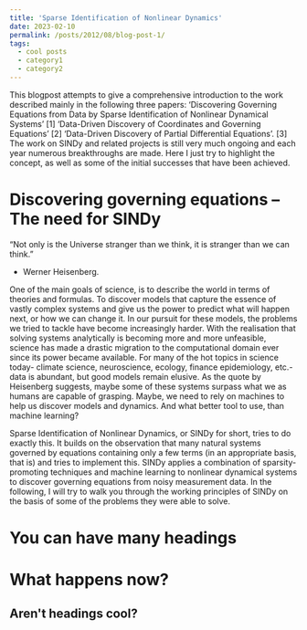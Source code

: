 ```yaml
---
title: 'Sparse Identification of Nonlinear Dynamics'
date: 2023-02-10
permalink: /posts/2012/08/blog-post-1/
tags:
  - cool posts
  - category1
  - category2
---
```


This blogpost attempts to give a comprehensive introduction to the work described mainly in the following three papers:
‘Discovering Governing Equations from Data by Sparse Identification of Nonlinear Dynamical Systems’ [1]
‘Data-Driven Discovery of Coordinates and Governing Equations’ [2]
‘Data-Driven Discovery of Partial Differential Equations’. [3]
The work on SINDy and related projects is still very much ongoing and each year numerous breakthroughs are made. Here I just try to highlight the concept, as well as some of the initial successes that have been achieved.


Discovering governing equations – The need for SINDy
======
 “Not only is the Universe stranger than we think, it is stranger than we can think.”
- Werner Heisenberg.

One of the main goals of science, is to describe the world in terms of theories and formulas. To discover models that capture the essence of vastly complex systems and give us the power to predict what will happen next, or how we can change it. In our pursuit for these models, the problems we tried to tackle have become increasingly harder. With the realisation that solving systems analytically is becoming more and more unfeasible, science has made a drastic migration to the computational domain ever since its power became available. 
For many of the hot topics in science today- climate science, neuroscience, ecology, finance epidemiology, etc.- data is abundant, but good models remain elusive. As the quote by Heisenberg suggests, maybe some of these systems surpass what we as humans are capable of grasping. Maybe, we need to rely on machines to help us discover models and dynamics. And what better tool to use, than machine learning?

Sparse Identification of Nonlinear Dynamics, or SINDy for short, tries to do exactly this. It builds on the observation that many natural systems governed by equations containing only a few terms (in an appropriate basis, that is) and tries to implement this. SINDy applies a combination of sparsity-promoting techniques and machine learning to nonlinear dynamical systems to discover governing equations from noisy measurement data. 
In the following, I will try to walk you through the working principles of SINDy on the basis of some of the problems they were able to solve.


You can have many headings
======

What happens now?
=====

Aren't headings cool?
------